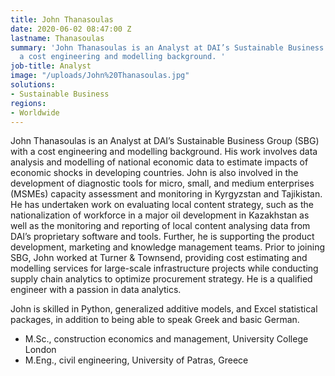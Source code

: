 ```yaml
---
title: John Thanasoulas
date: 2020-06-02 08:47:00 Z
lastname: Thanasoulas
summary: 'John Thanasoulas is an Analyst at DAI’s Sustainable Business Group with
  a cost engineering and modelling background. '
job-title: Analyst
image: "/uploads/John%20Thanasoulas.jpg"
solutions:
- Sustainable Business
regions:
- Worldwide
---
```


John Thanasoulas is an Analyst at DAI’s Sustainable Business Group (SBG) with a cost engineering and modelling background. His work involves data analysis and modelling of national economic data to estimate impacts of economic shocks in developing countries. John is also involved in the development of diagnostic tools for micro, small, and medium enterprises (MSMEs) capacity assessment and monitoring in Kyrgyzstan and Tajikistan. He has undertaken work on evaluating local content strategy, such as the nationalization of workforce in a major oil development in Kazakhstan as well as the monitoring and reporting of local content analysing data from DAI’s proprietary software and tools. Further, he is supporting the product development, marketing and knowledge management teams. Prior to joining SBG, John worked at Turner & Townsend, providing cost estimating and modelling services for large-scale infrastructure projects while conducting supply chain analytics to optimize procurement strategy. He is a qualified engineer with a passion in data analytics. 

John is skilled in Python, generalized additive models, and Excel statistical packages, in addition to being able to speak Greek and basic German.  

* M.Sc., construction economics and management, University College London  
* M.Eng., civil engineering, University of Patras, Greece 